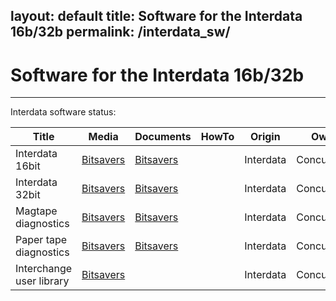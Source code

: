 layout: default
title: Software for the Interdata 16b/32b
permalink: /interdata_sw/
---

# Software for the Interdata 16b/32b

---


Interdata software status:

| Title                  | Media                                                                    | Documents | HowTo | Origin       | Owner    | Status                                |
| ---------------------- | ------------------------------------------------------------------------ | --------- | ----- | ------------ | -------- | ------------------------------------- |
| Interdata 16bit        | [Bitsavers](http://bitsavers.org/bits/interdata/16bit/)                  | [Bitsavers](http://bitsavers.org/pdf/interdata/16bit/)   |       | Interdata    | Concurrent/? | Unknown                           |
| Interdata 32bit        | [Bitsavers](http://bitsavers.org/bits/interdata/32bit/)                  | [Bitsavers](http://bitsavers.org/pdf/interdata/32bit/)   |       | Interdata    | Concurrent/? | Unknown                           |
| Magtape diagnostics    | [Bitsavers](http://bitsavers.org/bits/Interdata/diag/magtape/)           | [Bitsavers](http://bitsavers.org/pdf/interdata/diag/)    |       | Interdata    | Concurrent/? | Unknown                           |
| Paper tape diagnostics | [Bitsavers](http://bitsavers.org/bits/Interdata/diag/paperTape/)         | [Bitsavers](http://bitsavers.org/pdf/interdata/diag/)    |       | Interdata    | Concurrent/? | Unknown                           |
| Interchange user library | [Bitsavers](http://bitsavers.org/bits/Interdata/interchange/)          |           |       | Interdata    | Concurrent/? | Unknown                           |



